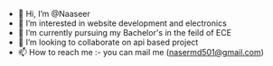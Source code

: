 - 👋 Hi, I’m @Naaseer
- 👀 I’m interested in website development and electronics
- 🌱 I’m currently pursuing my Bachelor's in the feild of ECE
- 💞️ I’m looking to collaborate on api based project
- 📫 How to reach me :- you can mail me (nasermd501@gmail.com)

<!---
Naaseer/Naaseer is a ✨ special ✨ repository because its `README.md` (this file) appears on your GitHub profile.
You can click the Preview link to take a look at your changes.
--->
